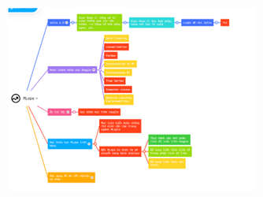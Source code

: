 <img src="https://github.com/DAVID-NGUYEN-S16/MLOps/blob/main/Goals_2023-2025.png?raw=true" alt="..." width="1000" />
